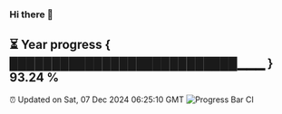 ### Hi there 👋
⏳ Year progress { ███████████████████████████▁▁▁ } 93.24 %
---
⏰ Updated on Sat, 07 Dec 2024 06:25:10 GMT
![Progress Bar CI](https://github.com/liununu/liununu/workflows/Progress%20Bar%20CI/badge.svg)
